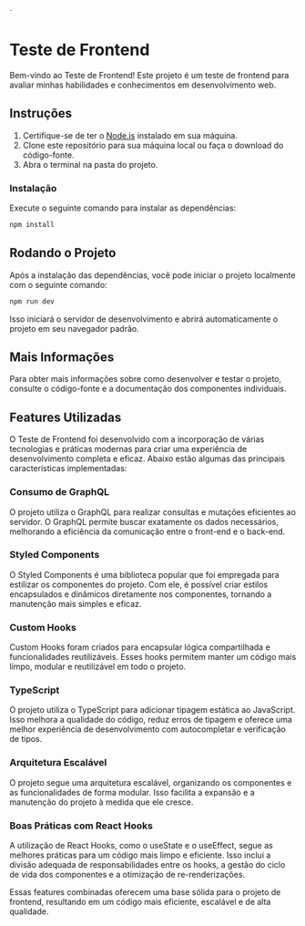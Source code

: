 `
# Teste de Frontend

Bem-vindo ao Teste de Frontend! Este projeto é um teste de frontend para avaliar minhas habilidades e conhecimentos em desenvolvimento web.

## Instruções

1. Certifique-se de ter o [Node.js](https://nodejs.org/) instalado em sua máquina.
2. Clone este repositório para sua máquina local ou faça o download do código-fonte.
3. Abra o terminal na pasta do projeto.

### Instalação

Execute o seguinte comando para instalar as dependências:

```bash
npm install
```

## Rodando o Projeto

Após a instalação das dependências, você pode iniciar o projeto localmente com o seguinte comando:

```bash
npm run dev
```

Isso iniciará o servidor de desenvolvimento e abrirá automaticamente o projeto em seu navegador padrão.

## Mais Informações

Para obter mais informações sobre como desenvolver e testar o projeto, consulte o código-fonte e a documentação dos componentes individuais.

## Features Utilizadas

O Teste de Frontend foi desenvolvido com a incorporação de várias tecnologias e práticas modernas para criar uma experiência de desenvolvimento completa e eficaz. Abaixo estão algumas das principais características implementadas:

### Consumo de GraphQL

O projeto utiliza o GraphQL para realizar consultas e mutações eficientes ao servidor. O GraphQL permite buscar exatamente os dados necessários, melhorando a eficiência da comunicação entre o front-end e o back-end.

### Styled Components

O Styled Components é uma biblioteca popular que foi empregada para estilizar os componentes do projeto. Com ele, é possível criar estilos encapsulados e dinâmicos diretamente nos componentes, tornando a manutenção mais simples e eficaz.

### Custom Hooks

Custom Hooks foram criados para encapsular lógica compartilhada e funcionalidades reutilizáveis. Esses hooks permitem manter um código mais limpo, modular e reutilizável em todo o projeto.

### TypeScript

O projeto utiliza o TypeScript para adicionar tipagem estática ao JavaScript. Isso melhora a qualidade do código, reduz erros de tipagem e oferece uma melhor experiência de desenvolvimento com autocompletar e verificação de tipos.

### Arquitetura Escalável

O projeto segue uma arquitetura escalável, organizando os componentes e as funcionalidades de forma modular. Isso facilita a expansão e a manutenção do projeto à medida que ele cresce.

### Boas Práticas com React Hooks

A utilização de React Hooks, como o useState e o useEffect, segue as melhores práticas para um código mais limpo e eficiente. Isso inclui a divisão adequada de responsabilidades entre os hooks, a gestão do ciclo de vida dos componentes e a otimização de re-renderizações.

Essas features combinadas oferecem uma base sólida para o projeto de frontend, resultando em um código mais eficiente, escalável e de alta qualidade.



